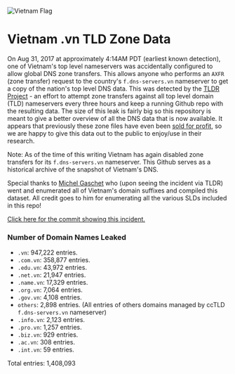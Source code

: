 ![Vietnam Flag](https://i.imgur.com/pslJoHb.png)

# Vietnam .vn TLD Zone Data

On Aug 31, 2017 at approximately 4:14AM PDT (earliest known detection), one of Vietnam's top level nameservers was accidentally configured to allow global DNS zone transfers. This allows anyone who performs an `AXFR` (zone transfer) request to the country's `f.dns-servers.vn` nameserver to get a copy of the nation's top level DNS data. This was detected by the [TLDR Project](https://github.com/mandatoryprogrammer/TLDR) - an effort to attempt zone transfers against all top level domain (TLD) nameservers every three hours and keep a running Github repo with the resulting data. The size of this leak is fairly big so this repository is meant to give a better overview of all the DNS data that is now available. It appears that previously these zone files have even been [sold for profit,](https://domains-index.com/downloads/vn-vietnam-current-domains-list-download-vn-zone-file/) so we are happy to give this data out to the public to enjoy/use in their research.

Note: As of the time of this writing Vietnam has again disabled zone transfers for its `f.dns-servers.vn` nameserver. This Github serves as a historical archive of the snapshot of Vietnam's DNS.

Special thanks to [Michel Gaschet](https://twitter.com/Michel_Gaschet) who (upon seeing the incident via TLDR) went and enumerated all of Vietnam's domain suffixes and compiled this dataset. All credit goes to him for enumerating all the various SLDs included in this repo!

[Click here for the commit showing this incident.](https://github.com/mandatoryprogrammer/TLDR/commit/5c7871c42f494cdc7c5e84f4c1c62f0c8a52dabb#diff-c66f3607b376ad44e60fcf513fb7a4f6)

### Number of Domain Names Leaked
* `.vn`: 947,222 entries.
* `.com.vn`: 358,877 entries.
* `.edu.vn`: 43,972 entries.
* `.net.vn`: 21,947 entries.
* `.name.vn`: 17,329 entries.
* `.org.vn`: 7,064 entries.
* `.gov.vn`: 4,108 entries.
* `others`: 2,898 entries. (All entries of others domains managed by ccTLD `f.dns-servers.vn` nameserver)
* `.info.vn`: 2,123 entries.
* `.pro.vn`: 1,257 entries.
* `.biz.vn`: 929 entries.
* `.ac.vn`: 308 entries.
* `.int.vn`: 59 entries.

Total entries: 1,408,093
